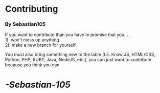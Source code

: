 # Contributing
### By Sebastian105
If you want to contribute than you have to promise that you. . .<br>
1). won't mess up anything.  <br>
2). make a new branch for yourself. <br>

You must also bring something new to the table (I.E. Know JS, HTML/CSS, Python, PHP, RUBY, Java, NodeJS, etc.), you can just want to contribute because you think you can<br>

# ***-Sebastian-105***
